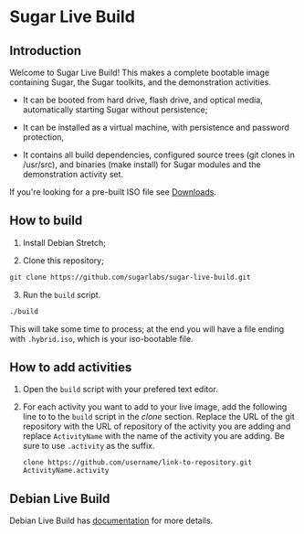# Sugar Live Build
## Introduction

Welcome to Sugar Live Build! This makes a complete bootable image
containing Sugar, the Sugar toolkits, and the demonstration
activities.

- It can be booted from hard drive, flash drive, and optical media,
automatically starting Sugar without persistence;

- It can be installed as a virtual machine, with persistence and
password protection,

- It contains all build dependencies, configured source trees (git
clones in /usr/src), and binaries (make install) for Sugar modules
and the demonstration activity set.

If you're looking for a pre-built ISO file see
[Downloads](http://people.sugarlabs.org/~quozl/sugar-live-build-20171009/).

## How to build

1. Install Debian Stretch;

2. Clone this repository;
```bash
git clone https://github.com/sugarlabs/sugar-live-build.git
```

3. Run the `build` script.
```bash
./build
```

This will take some time to process; at the end you will have a file
ending with `.hybrid.iso`, which is your iso-bootable file.

## How to add activities

1. Open the `build` script with your prefered text editor.

2. For each activity you want to add to your live image, add the
following line to to the `build` script in the *clone* section.
Replace the URL of the git repository with the URL of repository of
the activity you are adding and replace `ActivityName` with the name
of the activity you are adding. Be sure to use `.activity` as the
suffix.

    `clone https://github.com/username/link-to-repository.git     ActivityName.activity`

## Debian Live Build

Debian Live Build has
[documentation](https://debian-live.alioth.debian.org/live-manual/stable/manual/html/live-manual.en.html#107)
for more details.
